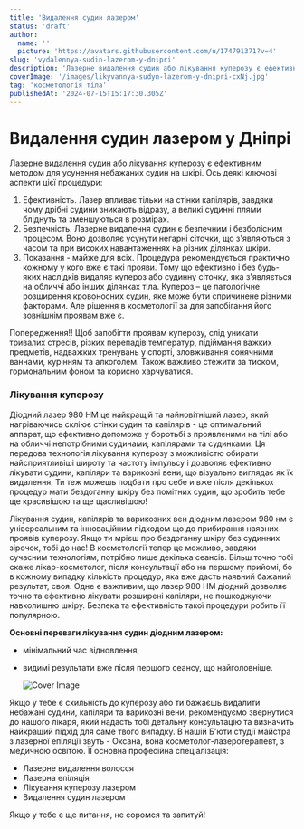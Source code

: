 ```yaml
---
title: 'Видалення судин лазером'
status: 'draft'
author:
  name: ''
  picture: 'https://avatars.githubusercontent.com/u/174791371?v=4'
slug: 'vydalennya-sudin-lazerom-y-dnipri'
description: 'Лазерне видалення судин або лікування куперозу є ефективним методом для усунення небажаних судин на будь-яких ділянках  тіла або обличчя у Дніпрі'
coverImage: '/images/likyvannya-sudyn-lazerom-y-dnipri-cxNj.jpg'
tag: 'косметологія тіла'
publishedAt: '2024-07-15T15:17:30.305Z'
---
```


# Видалення судин лазером у Дніпрі

Лазерне видалення судин або лікування куперозу є ефективним методом для усунення небажаних судин на шкірі. Ось деякі ключові аспекти цієї процедури:

1. Ефективність. Лазер впливає тільки на стінки капілярів, завдяки чому дрібні судини зникають відразу, а великі судинні плями бліднуть та зменшуються в розмірах.
2. Безпечність. Лазерне видалення судин є безпечним і безболісним процесом. Воно дозволяє усунути негарні сіточки, що з'являються з часом та при високих навантаженнях на різних ділянках шкіри.
3. Показання - майже для всіх. Процедура рекомендується практично кожному у кого вже є такі прояви. Тому що ефективно і без будь-яких наслідків видаляє купероз або судинну сіточку, яка з'являється на обличчі або інших ділянках тіла. Купероз – це патологічне розширення кровоносних судин, яке може бути спричинене різними факторами. Але рішення в косметології за для запобігання його зовнішнім проявам вже є.

Попередження!! Щоб запобігти проявам куперозу, слід уникати тривалих стресів, різких перепадів температур, підіймання важких предметів, надважких тренувань у спорті, зловживання сонячними ваннами, курінням та алкоголем. Також важливо стежити за тиском, гормональним фоном та корисно харчуватися.

### Лікування куперозу

Діодний лазер 980 HM це найкращій та найновітніший лазер, який нагріваючись скліює стінки судин та капілярів - це оптимальний аппарат, що ефективно допоможе у боротьбі з проявленими на тілі або на обличчі непотрібними судинами, капілярами та судинками. Ця передова технологія лікування куперозу з можливістю обирати найсприятливіші широту та частоту імпульсу і дозволяє ефективно лікувати судини, капіляри та варикозні вени, що візуально виглядає як їх видалення. Ти теж можешь подбати про себе и вже після декількох процедур мати бездоганну шкіру без помітних судин, що зробить тебе ще красивішою та ще щасливішою!

Лікування судин, капілярів та варикозних вен діодним лазером 980 нм є універсальним та інноваційним підходом що до прибирання наявних проявів куперозу. Якщо ти мрієш про бездоганну шкіру без судинних зірочок, тобі до нас! В косметології тепер це можливо, завдяки сучасним технологіям, потрібно лише декілька сеансів. Більш точно тобі скаже лікар-косметолог, після консультації або на першому прийомі, бо в кожному випадку кількість процедур, яка вже дасть наявний бажаний результат, своя. Одне є важливим, що лазер 980 НМ діодний дозволяє точно та ефективно лікувати розширені капіляри, не пошкоджуючи навколишню шкіру. Безпека та ефективність такої процедури робить її популярною.

**Основні переваги лікування судин діодним лазером:**

- мінімальний час відновлення,

- видимі результати вже після першого сеансу, що найголовніше.

  ![Cover Image](blob:https://cosmetcab.dp.ua/38172866-8b31-45f6-9fa3-baac598582ec)

Якщо у тебе є схильність до куперозу або ти бажаєшь видалити небажані судини, капіляри та варикозні вени, рекомендуємо звернутися до нашого лікаря, який надасть тобі детальну консультацію та визначить найкращий підхід для саме твого випадку. В нашій Б'юти студії майстра з лазерної епіляції звуть - Оксана, вона косметолог-лазеротерапевт, з медичною освітою. ЇЇ основна професійна спеціалізація:

- Лазерне видалення волосся
- Лазерна епіляція
- Лікування куперозу лазером
- Видалення судин лазером

Якщо у тебе є ще питання, не соромся та запитуй!